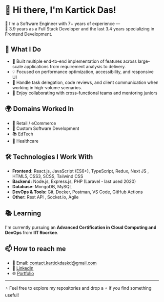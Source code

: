 # 👋 Hi there, I'm Kartick Das!

🚀 I'm a Software Engineer with 7+ years of experience —  
🔧 3.9 years as a Full Stack Developer and the last 3.4 years specializing in Frontend Development.

## 💼 What I Do

- 🔧 Built multiple end-to-end implementation of features across large-scale applications from requirement analysis to delivery.
- 💡 Focused on performance optimization, accessibility, and responsive UI
- 🔁 Handle task delegation, code reviews, and client communication when working in high-volume scenarios.
- 🤝 Enjoy collaborating with cross-functional teams and mentoring juniors

## 🌍 Domains Worked In

- 🛒 Retail / eCommerce   
- 🎨 Custom Software Development  
- 📚 EdTech  
- 🏥 Healthcare

## 🛠️ Technologies I Work With

- **Frontend:** React.js, JavaScript (ES6+), TypeScript, Redux, Next JS , HTML5, CSS3, SCSS, Tailwind CSS
- **Backend:** Node.js, Express.js, PHP (Laravel - last used 2020)
- **Database:** MongoDB, MySQL
- **DevOps & Tools:** Git, Docker, Postman, VS Code, GitHub Actions
- **Other:** Rest API , Socket.io, Agile

## 📚 Learning

I'm currently pursuing an **Advanced Certification in Cloud Computing and DevOps** from **IIT Roorkee**.

## 📫 How to reach me
- 📧 Email: contact.kartickdaskd@gmail.com
- 💼 [LinkedIn](https://www.linkedin.com/in/kartick-das-a52161159/)
- 🌐 [Portfolio](https://kartickdas.com) 

---

⭐️ Feel free to explore my repositories and drop a ⭐ if you find something useful!
